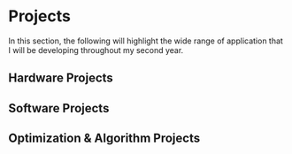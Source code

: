 # Projects

In this section, the following will highlight the wide range of application that I will be developing throughout my second year.


## Hardware Projects


## Software Projects


## Optimization & Algorithm Projects 



